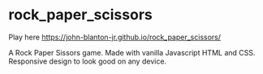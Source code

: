 # rock_paper_scissors

Play here https://john-blanton-jr.github.io/rock_paper_scissors/

A Rock Paper Sissors game. Made with vanilla Javascript HTML and CSS.
Responsive design to look good on any device. 
